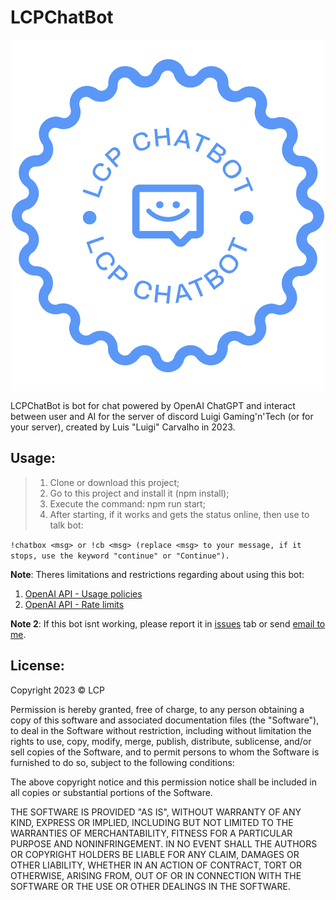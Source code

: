 # LCPChatBot

<!-- ![LCPChatBot Main Logo](./assets/images/png/logo-no-background.png "LCPChatBot Main Logo") -->
<p align="center" width="100%">
    <img src="./assets/images/png/logo-no-background.png" width="500" height="563" alt="LCPChatBot Main Logo" title="LCPChatBot Main Logo" style="display: block; margin: 0 auto;" />
</p>

LCPChatBot is bot for chat powered by OpenAI ChatGPT and interact between user and AI for the server of discord Luigi Gaming'n'Tech (or for your server), created by Luis "Luigi" Carvalho in 2023.

## **Usage:**

> 
> 1. Clone or download this project;
> 2. Go to this project and install it (npm install);
> 3. Execute the command: npm run start;
> 4. After starting, if it works and gets the status online, then use to talk bot: 
> 

`
    !chatbox <msg> or !cb <msg> (replace <msg> to your message, if it stops, use the keyword "continue" or "Continue").
`

**Note**: 
Theres limitations and restrictions regarding about using this bot:
1. [OpenAI API - Usage policies](https://beta.openai.com/docs/usage-policies)
2. [OpenAI API - Rate limits](https://beta.openai.com/docs/guides/rate-limits)

**Note 2**: 
If this bot isnt working, please report it in [issues](https://github.com/carvalholuigi25/lcpchatbot/issues) tab or send [email to me](carvalholuigi25@gmail.com).

## **License**:

Copyright 2023 &copy; LCP

Permission is hereby granted, free of charge, to any person obtaining a copy of this software and associated documentation files (the "Software"), to deal in the Software without restriction, including without limitation the rights to use, copy, modify, merge, publish, distribute, sublicense, and/or sell copies of the Software, and to permit persons to whom the Software is furnished to do so, subject to the following conditions:

The above copyright notice and this permission notice shall be included in all copies or substantial portions of the Software.

THE SOFTWARE IS PROVIDED "AS IS", WITHOUT WARRANTY OF ANY KIND, EXPRESS OR IMPLIED, INCLUDING BUT NOT LIMITED TO THE WARRANTIES OF MERCHANTABILITY, FITNESS FOR A PARTICULAR PURPOSE AND NONINFRINGEMENT. IN NO EVENT SHALL THE AUTHORS OR COPYRIGHT HOLDERS BE LIABLE FOR ANY CLAIM, DAMAGES OR OTHER LIABILITY, WHETHER IN AN ACTION OF CONTRACT, TORT OR OTHERWISE, ARISING FROM, OUT OF OR IN CONNECTION WITH THE SOFTWARE OR THE USE OR OTHER DEALINGS IN THE SOFTWARE.